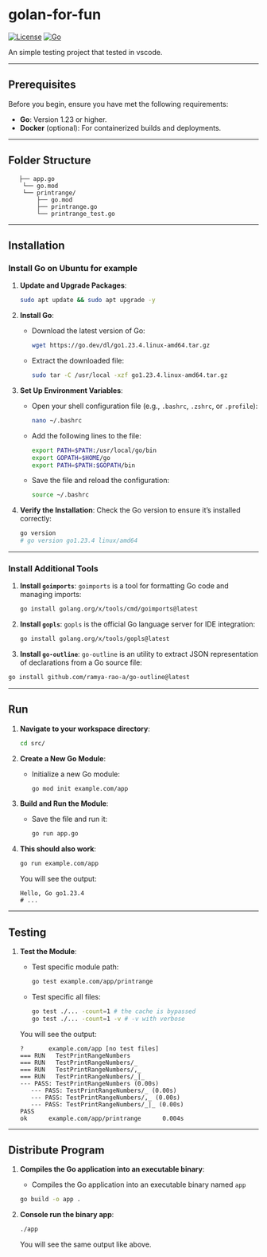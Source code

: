 # golan-for-fun

[![License](https://img.shields.io/badge/License-MIT-blue.svg)](LICENSE)
[![Go](https://img.shields.io/badge/Go-1.23.4-blue.svg)](https://golang.org)

An simple testing project that tested in vscode.

---

## Prerequisites

Before you begin, ensure you have met the following requirements:

- **Go**: Version 1.23 or higher.
- **Docker** (optional): For containerized builds and deployments.

---

## Folder Structure

```
   ├── app.go
    └── go.mod
    └── printrange/
        ├── go.mod
        ├── printrange.go
        └── printrange_test.go
```

---

## Installation

### **Install Go on Ubuntu for example**

1. **Update and Upgrade Packages**:

   ```bash
   sudo apt update && sudo apt upgrade -y
   ```

2. **Install Go**:
   - Download the latest version of Go:
     ```bash
     wget https://go.dev/dl/go1.23.4.linux-amd64.tar.gz
     ```
   - Extract the downloaded file:
     ```bash
     sudo tar -C /usr/local -xzf go1.23.4.linux-amd64.tar.gz
     ```

3. **Set Up Environment Variables**:
   - Open your shell configuration file (e.g., `.bashrc`, `.zshrc`, or `.profile`):
     ```bash
     nano ~/.bashrc
     ```
   - Add the following lines to the file:
     ```bash
     export PATH=$PATH:/usr/local/go/bin
     export GOPATH=$HOME/go
     export PATH=$PATH:$GOPATH/bin
     ```
   - Save the file and reload the configuration:
     ```bash
     source ~/.bashrc
     ```

4. **Verify the Installation**:
   Check the Go version to ensure it’s installed correctly:
   ```bash
   go version
   # go version go1.23.4 linux/amd64
   ```

---

### **Install Additional Tools**

1. **Install `goimports`**:
   `goimports` is a tool for formatting Go code and managing imports:
   ```bash
   go install golang.org/x/tools/cmd/goimports@latest
   ```

2. **Install `gopls`**:
   `gopls` is the official Go language server for IDE integration:
   ```bash
   go install golang.org/x/tools/gopls@latest
   ```

3. **Install `go-outline`**:
   `go-outline` is an utility to extract JSON representation of declarations from a Go source file:
  ```bash
  go install github.com/ramya-rao-a/go-outline@latest
  ```

---

## **Run**

1. **Navigate to your workspace directory**:
     ```bash
     cd src/
     ```

2. **Create a New Go Module**:
   - Initialize a new Go module:
     ```bash
     go mod init example.com/app
     ```

3. **Build and Run the Module**:
   - Save the file and run it:
     ```bash
     go run app.go
     ```

4. **This should also work**:
    ```bash
    go run example.com/app
    ```

   You will see the output:
   ```
   Hello, Go go1.23.4
   # ...
   ```

---

## **Testing**

1. **Test the Module**:
   - Test specific module path:
     ```bash
     go test example.com/app/printrange
     ```

   - Test specific all files:
     ```bash
     go test ./... -count=1 # the cache is bypassed
     go test ./... -count=1 -v # -v with verbose
     ```

   You will see the output:
   ```
   ?       example.com/app [no test files]
   === RUN   TestPrintRangeNumbers
   === RUN   TestPrintRangeNumbers/_
   === RUN   TestPrintRangeNumbers/,_
   === RUN   TestPrintRangeNumbers/_|_
   --- PASS: TestPrintRangeNumbers (0.00s)
      --- PASS: TestPrintRangeNumbers/_ (0.00s)
      --- PASS: TestPrintRangeNumbers/,_ (0.00s)
      --- PASS: TestPrintRangeNumbers/_|_ (0.00s)
   PASS
   ok      example.com/app/printrange      0.004s
   ```

---

## **Distribute Program**

1. **Compiles the Go application into an executable binary**:
   - Compiles the Go application into an executable binary named `app`
   ```bash
   go build -o app .
   ```

2. **Console run the binary app**:
   ```bash
   ./app
   ```

   You will see the same output like above.